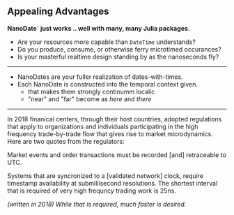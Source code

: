 ## Appealing Advantages

**NanoDate` just works .. well with many, many Julia packages.**

- Are your resources more capable than `DateTime` understands?
- Do you produce, consume, or otherwise ferry microtimed occurances?
- Is your masterful realtime design standing by as the nanoseconds fly?

-----

- NanoDates are your fuller realization of dates-with-times.
- Each NanoDate is con*struct*ed into the temporal context given.
    - that makes them strongly continumm localic 
    - "near" and "far" become as *here* and *there*
   
 -----
 
 In 2018 finanical centers, through their host countries,
 adopted regulations that apply to organizations and 
 individuals participating in the high frequency 
 trade-by-trade flow that gives rise to market
 microdynamics. Here are two quotes from the regulators:
 
 Market events and order transactions must be recorded
 [and] retraceable to UTC.
 
 Systems that are syncronized to a [validated network] clock,
 require timestamp availability at submillisecond resolutions.
 The shortest interval that is required of very high frequncy
 trading work is 25ns. 
 
 *(written in 2018) While that is required, much faster is desired.*
  
 
 

